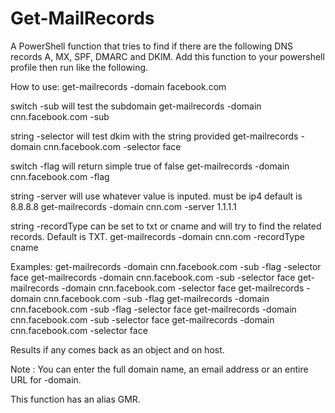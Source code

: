 # Get-MailRecords
A PowerShell function that tries to find if there are the following DNS records A, MX, SPF, DMARC and DKIM.
Add this function to your powershell profile then run like the following. 

How to use:
get-mailrecords -domain facebook.com

switch -sub will test the subdomain
get-mailrecords -domain cnn.facebook.com -sub

string -selector will test dkim with the string provided
get-mailrecords -domain cnn.facebook.com -selector face

switch -flag will return simple true of false
get-mailrecords -domain cnn.facebook.com -flag

string -server will use whatever value is inputed. must be ip4 default is 8.8.8.8
get-mailrecords -domain cnn.com -server 1.1.1.1

string -recordType can be set to txt or cname and will try to find the related records. Default is TXT.
get-mailrecords -domain cnn.com -recordType cname

Examples:
get-mailrecords -domain cnn.facebook.com -sub -flag -selector face
get-mailrecords -domain cnn.facebook.com -sub -selector face
get-mailrecords -domain cnn.facebook.com -selector face
get-mailrecords -domain cnn.facebook.com -sub -flag
get-mailrecords -domain cnn.facebook.com -sub -flag -selector face
get-mailrecords -domain cnn.facebook.com -sub -selector face
get-mailrecords -domain cnn.facebook.com -selector face

Results if any comes back as an object and on host.

Note : You can enter the full domain name, an email address or an entire URL for -domain. 

This function has an alias GMR.
